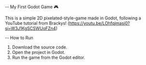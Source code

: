 -- My First Godot Game 🎮

This is a simple 2D pixelated-style-game made in Godot, following a YouTube tutorial from Brackys! (https://youtu.be/LOhfqjmasi0?si=W3J1KgSCSWUoFZn4)

-- How to Run
1. Download the source code.
2. Open the project in Godot.
3. Run the game from the Godot editor.
